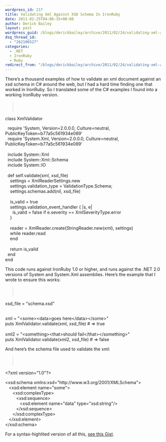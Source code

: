 ```yaml
---
wordpress_id: 217
title: Validating Xml Against XSD Schema In IronRuby
date: 2011-02-25T04:06:35+00:00
author: Derick Bailey
layout: post
wordpress_guid: /blogs/derickbailey/archive/2011/02/24/validating-xml-against-xsd-schema-in-ironruby.aspx
dsq_thread_id:
  - "262106527"
categories:
  - .NET
  - IronRuby
  - Ruby
redirect_from: "/blogs/derickbailey/archive/2011/02/24/validating-xml-against-xsd-schema-in-ironruby.aspx/"
---
```

There&#8217;s a thousand examples of how to validate an xml document against an xsd schema in C# around the web, but I had a hard time finding one that worked in IronRuby. So I translated some of the C# examples I found into a working IronRuby version.<span style="line-height: 0px">﻿</span>

> <pre><div class="line">
  <span class="k">class</span> <span class="nc">XmlValidator</span>
</div>

<div class="line">
    <span class="nb">require</span> <span class="s1">'System, Version=2.0.0.0, Culture=neutral, PublicKeyToken=b77a5c561934e089'</span>
</div>

<div class="line">
    <span class="nb">require</span> <span class="s1">'System.Xml, Version=2.0.0.0, Culture=neutral, PublicKeyToken=b77a5c561934e089'<br /> </span>
</div>

<div class="line">
    <span class="kp">include</span> <span class="no">System</span><span class="o">::</span><span class="no">Xml</span>
</div>

<div class="line">
    <span class="kp">include</span> <span class="no">System</span><span class="o">::</span><span class="no">Xml</span><span class="o">::</span><span class="no">Schema</span>
</div>

<div class="line">
    <span class="kp">include</span> <span class="no">System</span><span class="o">::</span><span class="no">IO<br /> </span>
</div>

<div class="line">
    <span class="k">def</span> <span class="nc">self</span><span class="o">.</span><span class="nf">validate</span><span class="p">(</span><span class="n">xml</span><span class="p">,</span> <span class="n">xsd_file</span><span class="p">)</span>
</div>

<div class="line">
      <span class="n">settings</span> <span class="o">=</span> <span class="no">XmlReaderSettings</span><span class="o">.</span><span class="n">new</span>
</div>

<div class="line">
      <span class="n">settings</span><span class="o">.</span><span class="n">validation_type</span> <span class="o">=</span> <span class="no">ValidationType</span><span class="o">.</span><span class="n">Schema</span><span class="p">;</span>
</div>

<div class="line">
      <span class="n">settings</span><span class="o">.</span><span class="n">schemas</span><span class="o">.</span><span class="n">add</span><span class="p">(</span><span class="kp">nil</span><span class="p">,</span> <span class="n">xsd_file</span><span class="p">)<br /> </span>
</div>

<div class="line">
      <span class="n">is_valid</span> <span class="o">=</span> <span class="kp">true</span>
</div>

<div class="line">
      <span class="n">settings</span><span class="o">.</span><span class="n">validation_event_handler</span> <span class="p">{</span> <span class="o">|</span><span class="n">s</span><span class="p">,</span> <span class="n">e</span><span class="o">|</span>
</div>

<div class="line">
        <span class="n">is_valid</span> <span class="o">=</span> <span class="kp">false</span> <span class="k">if</span> <span class="n">e</span><span class="o">.</span><span class="n">severity</span> <span class="o">==</span> <span class="no">XmlSeverityType</span><span class="o">.</span><span class="n">error</span>
</div>

<div class="line">
      <span class="p">}<br /> </span>
</div>

<div class="line">
      <span class="n">reader</span> <span class="o">=</span> <span class="no">XmlReader</span><span class="o">.</span><span class="n">create</span><span class="p">(</span><span class="no">StringReader</span><span class="o">.</span><span class="n">new</span><span class="p">(</span><span class="n">xml</span><span class="p">),</span> <span class="n">settings</span><span class="p">)</span>
</div>

<div class="line">
      <span class="k">while</span> <span class="n">reader</span><span class="o">.</span><span class="n">read</span>
</div>

<div class="line">
      <span class="k">end<br /> </span>
</div>

<div class="line">
      <span class="k">return</span> <span class="n">is_valid</span>
</div>

<div class="line">
    <span class="k">end</span>
</div>

<div class="line">
  <span class="k">end</span>
</div></pre>

This code runs against IronRuby 1.0 or higher, and runs against the .NET 2.0 versions of System and System.Xml assemblies. Here&#8217;s the example that I wrote to ensure this works:

> <pre><div class="line">
  <span class="n">xsd_file</span> <span class="o">=</span> <span class="s2">"schema.xsd"<br /> </span>
</div>

<div class="line">
  <span class="n">xml</span> <span class="o">=</span> <span class="s2">"&lt;some&gt;&lt;data&gt;goes here&lt;/data&gt;&lt;/some&gt;"</span>
</div>

<div class="line">
  <span class="nb">puts</span> <span class="no">XmlValidator</span><span class="o">.</span><span class="n">validate</span><span class="p">(</span><span class="n">xml</span><span class="p">,</span> <span class="n">xsd_file</span><span class="p">)</span> <span class="c1"># =&gt; true</span>
</div>

<div class="line">
  <span class="n"><br />xml2</span> <span class="o">=</span> <span class="s2">"&lt;something&gt;&lt;that&gt;should fail&lt;/that&gt;&lt;/something&gt;"</span>
</div>

<div class="line">
  <span class="nb">puts</span> <span class="no">XmlValidator</span><span class="o">.</span><span class="n">validate</span><span class="p">(</span><span class="n">xml2</span><span class="p">,</span> <span class="n">xsd_file</span><span class="p">)</span> <span class="c1"># =&gt; false</span>
</div></pre>

And here&#8217;s the schema file used to validate the xml:

> <pre><div class="line">
  <span class="cp">&lt;?xml version="1.0"?&gt;</span>
</div>

<div class="line">
  <span class="nt">&lt;xsd:schema</span> <span class="na">xmlns:xsd=</span><span class="s">"http://www.w3.org/2001/XMLSchema"</span><span class="nt">&gt;</span>
</div>

<div class="line">
     <span class="nt">&lt;xsd:element</span> <span class="na">name=</span><span class="s">"some"</span><span class="nt">&gt;</span>
</div>

<div class="line">
        <span class="nt">&lt;xsd:complexType&gt;</span>
</div>

<div class="line">
           <span class="nt">&lt;xsd:sequence&gt;</span>
</div>

<div class="line">
              <span class="nt">&lt;xsd:element</span> <span class="na">name=</span><span class="s">"data"</span> <span class="na">type=</span><span class="s">"xsd:string"</span><span class="nt">/&gt;</span>
</div>

<div class="line">
           <span class="nt">&lt;/xsd:sequence&gt;</span>
</div>

<div class="line">
        <span class="nt">&lt;/xsd:complexType&gt;</span>
</div>

<div class="line">
     <span class="nt">&lt;/xsd:element&gt;</span>
</div>

<div class="line">
  <span class="nt">&lt;/xsd:schema&gt;</span>
</div></pre>

For a syntax-highlited version of all this, [see this Gist](https://gist.github.com/843340).